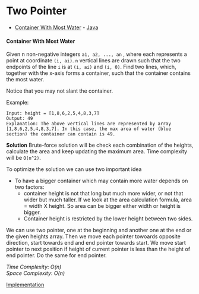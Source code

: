 # Two Pointer

- [Container With Most Water](#container-with-most-water) - [Java](./ContainerWithMostWater.java)


#### Container With Most Water
Given n non-negative integers `a1, a2, ..., an` , where each represents a point at coordinate `(i, ai)`. `n` vertical lines are 
drawn such that the two endpoints of the line `i` is at `(i, ai)` and `(i, 0)`. Find two lines, which, together with the x-axis 
forms a container, such that the container contains the most water.

Notice that you may not slant the container.

Example:
```
Input: height = [1,8,6,2,5,4,8,3,7]
Output: 49
Explanation: The above vertical lines are represented by array [1,8,6,2,5,4,8,3,7]. In this case, the max area of water (blue section) the container can contain is 49.
```

**Solution**
Brute-force solution will be check each combination of the heights, calculate the area and keep updating the maximum area. Time complexity will be `O(n^2)`.

To optimize the solution we can use two important idea

* To have a bigger container which may contain more water depends on two factors:
    - container height is not that long but much more wider, or not that wider but much taller. If we look at the area calculation formula, area = width X height. So area can be bigger either width or height is bigger.
    - Container height is restricted by the lower height between two sides.

We can use two pointer, one at the beginning and another one at the end or the given heights array. Then we move each pointer towoards opposite direction, start towards end and end pointer towards start. We move start pointer to next position if height of current pointer is less than the height of end pointer. Do the same for end pointer.

*Time Complexity*: *O(n)*\
*Space Complexity*: *O(n)* 

[Implementation](./ContainerWithMostWater.java)